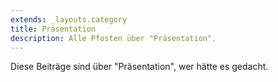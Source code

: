 ```yaml
---
extends: _layouts.category
title: Präsentation
description: Alle Pfosten über "Präsentation".
---
```

          
Diese Beiträge sind über "Präsentation", wer hätte es gedacht.
          